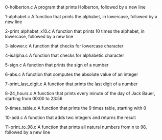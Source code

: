 0-holberton.c A program that prints Holberton, followed by a new line

1-alphabet.c A function that prints the alphabet, in lowercase, followed by a new line

2-print_alphabet_x10.c A function that prints 10 times the alphabet, in lowercase, followed by a new line

3-islower.c A function that checks for lowercase character

4-isalpha.c A function that checks for alphabetic character

5-sign.c A function that prints the sign of a number

6-abs.c A function that computes the absolute value of an integer

7-print_last_digit.c A function that prints the last digit of a number

8-24_hours.c A function that prints every minute of the day of Jack Bauer, starting from 00:00 to 23:59

9-times_table.c A function that prints the 9 times table, starting with 0

10-add.c A function that adds two integers and returns the result

11-print_to_98.c A function that prints all natural numbers from n to 98, followed by a new line
